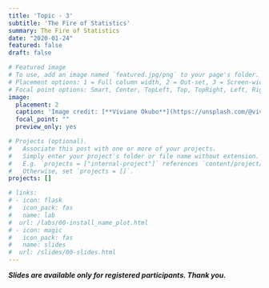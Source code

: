```yaml
---
title: 'Topic - 3'
subtitle: 'The Fire of Statistics'
summary: The Fire of Statistics
date: "2020-01-24"
featured: false
draft: false

# Featured image
# To use, add an image named `featured.jpg/png` to your page's folder.
# Placement options: 1 = Full column width, 2 = Out-set, 3 = Screen-width
# Focal point options: Smart, Center, TopLeft, Top, TopRight, Left, Right, BottomLeft, Bottom, BottomRight
image:
  placement: 2
  caption: 'Image credit: [**Viviane Okubo**](https://unsplash.com/@vivianeokubo) on Unsplash'
  focal_point: ""
  preview_only: yes

# Projects (optional).
#   Associate this post with one or more of your projects.
#   Simply enter your project's folder or file name without extension.
#   E.g. `projects = ["internal-project"]` references `content/project/deep-learning/index.md`.
#   Otherwise, set `projects = []`.
projects: []

# links:
# - icon: flask
#   icon_pack: fas
#   name: lab
#  url: /labs/00-install_name_plot.html
# - icon: magic
#   icon_pack: fas
#   name: slides
#  url: /slides/00-slides.html
---
```


<!-- It includes the basics of statistics. -->

***Slides are available only for registered participants. Thank you.***


